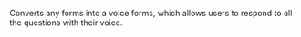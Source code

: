 Converts any forms into a voice forms, which allows users to respond to all the questions with their voice. 
